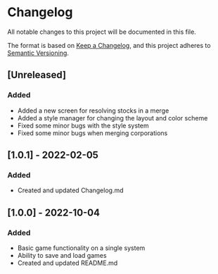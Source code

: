 # Changelog
All notable changes to this project will be documented in this file.

The format is based on [Keep a Changelog](https://keepachangelog.com/en/1.0.0/),
and this project adheres to [Semantic Versioning](https://semver.org/spec/v2.0.0.html).

## [Unreleased]
### Added
- Added a new screen for resolving stocks in a merge
- Added a style manager for changing the layout and color scheme
- Fixed some minor bugs with the style system
- Fixed some minor bugs when merging corporations

## [1.0.1] - 2022-02-05
### Added
-  Created and updated Changelog.md

## [1.0.0] - 2022-10-04
### Added
- Basic game functionality on a single system
- Ability to save and load games
- Created and updated README.md
